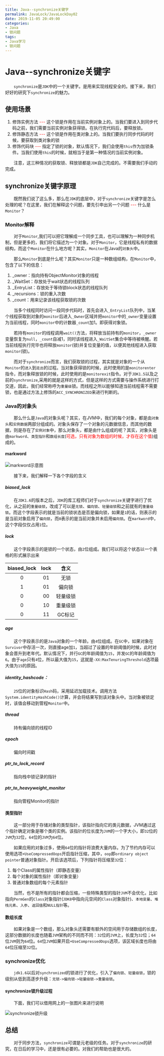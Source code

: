 ```yaml
---
title: Java--synchronize关键字
permalink: JavaLock/JavaLockDay02
date: 2019-11-05 20:49:00
categories:
- Java
- 锁问题
tags:
- Java学习
- 锁问题
---
```


# Java--synchronize关键字

&emsp;&emsp;`synchronize`是`JDK`中的一个关键字。是用来实现线程安全的。接下来，我们好好的研究下`synchronize`的魅力。

## 使用场景

1. 修饰实例方法<span style="color:red;"> --- </span>这个锁是作用在当前实例对象上的。当我们要进入到同步代码之前，我们需要当前实例对象获得锁。在执行完代码后，要释放锁。
2. 修饰静态方法<span style="color:red;"> --- </span>这个锁是作用在类对象上的。当我们要执行同步代码的时候，要获取到类对象的锁
3. 修饰代码块<span style="color:red;"> --- </span>指定了锁的对象，默认情况下，我们会使用`this`作为加锁条件。当我们使用`this`的时候，就相当于是第一种情况的当前实例对象。

&emsp;&emsp;注意，这三种情况的获取锁、释放锁都是`JDK`自己完成的。不需要我们手动的完成。

## synchronize关键字原理

&emsp;&emsp;既然我们说了这么多，那么在`JDK`的底层中，对于`synchronize`关键字是怎么处理的呢？在这里，我们在解释这个问题，要先引申出另一个问题<span style="color:red;"> --- </span>什么是`Monitor`？

### Monitor解释

[^_^]:# (https://blog.csdn.net/wojiao228925661/article/details/100145157)

&emsp;&emsp;对于`Monitor`,我们可以把它理解成一个同步工具，也可以理解为一种同步机制，但是更多的，我们将它描述为一个对象。对于`Monitor`，它是线程私有的数据结构，而这个`Monitor`在什么地方呢？其实，`Monitor`在Java的`对象头`中。

&emsp;&emsp;那么`Monitor`到底是什么呢？其实`Monitor`只是一种数组结构，在`Monitor`中，包含了以下的信息：

1. _owner：指向持有ObjectMonitor对象的线程
2. _WaitSet：存放处于wait状态的线程队列
3. _EntryList：存放处于等待锁block状态的线程队列
4. _recursions：锁的重入次数
5. _count：用来记录该线程获取锁的次数

&emsp;&emsp;当多个线程同时访问一段同步代码时，首先会进入`_EntryList`队列中，当某个线程获取到对象的`monitor`后进入`_Owner`区域并把`monitor`中的`_owner`变量设置为当前线程，同时`monitor`中的计数器`_count`加1。即获得对象锁。

&emsp;&emsp;若持有`monitor`的线程调用`wait()`方法，将释放当前持有的`monitor`，`_owner`变量恢复为`null`，`_count`自减1，同时该线程进入`_WaitSet`集合中等待被唤醒。若当前线程执行完毕也将释放`monitor`(锁)并复位变量的值，以便其他线程进入获取`monitor`(锁)。

&emsp;&emsp;而对于`synchronize`而言，我们获取锁的过程，其实就是对象的一个从`Monitor`的`进入`到`走出`的过程。当对象获得锁的时候，此时使用的是`monitorenter`指令，而对象释放锁的时候，此时使用的是`monitorexit`指令。对于`JDK1.5`以及之前的`synchronize`,采用的就是这样的方式，但是这样的方式需要与操作系统进行打交道，因此，我们经常称呼为`重量级`锁。而线程之所以能够知道当前线程需不需要锁，也是通过方法上修饰的`ACC_SYNCHRONIZED`来进行判断的。

### Java的对象头

[^_^]:# (https://juejin.im/post/5c17964df265da6157056588)
[^_^]:# (https://www.jianshu.com/p/3d38cba67f8b)

&emsp;&emsp;那么什么是`Java`的对象头呢？其实，在JVM中，我们的每个对象，都是由`对象头`和`实例数据`两部分组成的。对象头保存了一个对象的元数据信息，而其他的数据，则是存在了`实例对象`中，那么对象头，都是由什么组成的呢？其实，对象头是由`markword`、`类型指针`和`数组长度`(<span style="color:red;">可选，只有对象为数组的时候，才存在这个值</span>)组成的。

#### markword

![markword示意图](https://static.shengouqiang.cn/blog/img/JavaLock/JavaLockDay02/markword.jpg)

&emsp;&emsp;接下来，我们解释一下各个字段的含义

##### biased_lock

&emsp;&emsp;在`JDK1.6`的版本之后，`JDK`的库工程师们对于`synchronize`关键字进行了优化，从之前的`重量级锁`，改成了可以是`无锁`、`偏向锁`、`轻量级锁`和之前就有的`重量级锁`。而这个字段表示的就是当前的锁状态是否是偏向锁，如果是`1`的话，则表示的是当前对象启用了`偏向锁`，而`0`表示的是当前对象并未启用`偏向锁`。在`markword`中，这个字段仅仅占用`1`位。

##### lock

&emsp;&emsp;这个字段表示的是锁的一个状态，由`2`位组成。我们可以将这个状态以一个表格的形式展示出来

|biased_lock|lock|含义|
|:---:|:---:|:---:|
|0|01|无锁|
|1|01|偏向锁|
|0|00|轻量级锁|
|0|10|重量级锁|
|0|11|GC标记|

##### age

&emsp;&emsp;这个字段表示的是`Java`对象的一个年龄。由`4`位组成。在`GC`中，如果对象在`Survivor`中存活一次，则直接age加`1`，当超过了设置的年龄阈值的时候，此时对象会晋升到老年代。默认情况下，并行`GC`的年龄阈值为`15`，并发`GC`的年龄阈值为`6`。由于`age`只有`4`位，所以最大值为`15`，这就是`-XX:MaxTenuringThreshold`选项最大值为`15`的原因。

##### identity_hashcode：

&emsp;&emsp;`25`位的对象标识`Hash`码，采用延迟加载技术。调用方法`System.identityHashCode()`计算，并会将结果写到该对象头中。当对象被锁定时，该值会移动到管程`Monitor`中。

##### thread

&emsp;&emsp;持有偏向锁的线程ID

##### epoch

&emsp;&emsp;偏向时间戳

##### ptr_to_lock_record

&emsp;&emsp;指向栈中锁记录的指针

##### ptr_to_heavyweight_monitor

&emsp;&emsp;指向管程Monitor的指针

#### 类型指针

&emsp;&emsp;这一部分用于存储对象的类型指针，该指针指向它的类元数据，JVM通过这个指针确定对象是哪个类的实例。该指针的位长度为`JVM`的一个字大小，即`32`位的`JVM`为`32`位，`64`位的`JVM`为`64`位。

&emsp;&emsp;如果应用的对象过多，使用`64`位的指针将浪费大量内存。为了节约内存可以使用选项`+UseCompressedOops`开启指针压缩，其中，`oop`即`ordinary object pointer`普通对象指针。开启该选项后，下列指针将压缩至`32`位：

1. 每个Class的属性指针（即静态变量）
2. 每个对象的属性指针（即对象变量）
3. 普通对象数组的每个元素指针

&emsp;&emsp;当然，也不是所有的指针都会压缩，一些特殊类型的指针`JVM`不会优化，比如指向`PermGen`的`Class`对象指针(`JDK8`中指向元空间的`Class`对象指针)、`本地变量`、`堆栈元素`、`入参`、`返回值`和`NULL指针`等。

#### 数组长度

&emsp;&emsp;如果对象是一个数组，那么对象头还需要有额外的空间用于存储数组的长度，这部分数据的长度也随着`JVM`架构的不同而不同：`32`位的`JVM`上，长度为`32`位；`64`位`JVM`则为`64`位。`64`位`JVM`如果开启`+UseCompressedOops`选项，该区域长度也将由`64`位压缩至`32`位。

### synchronize优化

&emsp;&emsp;`jdk1.6`以后对`synchronized`的锁进行了优化，引入了`偏向锁`、`轻量级锁`，锁的级别从低到高逐步升级：`无锁->偏向锁->轻量级锁->重量级锁`。

#### synchronize锁升级过程

&emsp;&emsp;下面，我们可以借用网上的一张图片来进行说明

![synchronize锁升级](https://static.shengouqiang.cn/blog/img/JavaLock/JavaLockDay02/lockUpdate.png)

## 总结

&emsp;&emsp;对于同步方法，`synchronize`可谓是元老级的任务。对于`synchronize`的研究，在日后的学习中，还是很有必要的。对我们的帮助也是很大的。